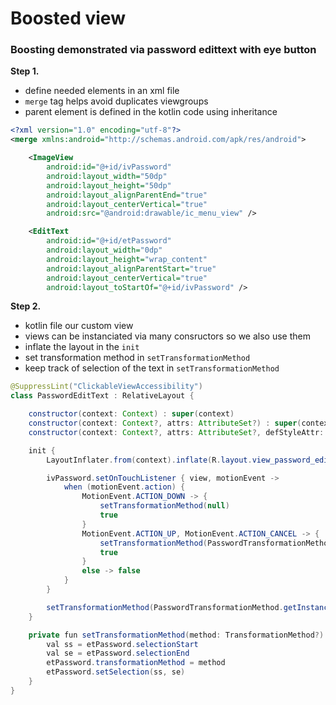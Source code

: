 # Boosted view
### Boosting demonstrated via password edittext with eye button

**Step 1.**
- define needed elements in an xml file
- `merge` tag helps avoid duplicates viewgroups
- parent element is defined in the kotlin code using inheritance

```xml
<?xml version="1.0" encoding="utf-8"?>
<merge xmlns:android="http://schemas.android.com/apk/res/android">

    <ImageView
        android:id="@+id/ivPassword"
        android:layout_width="50dp"
        android:layout_height="50dp"
        android:layout_alignParentEnd="true"
        android:layout_centerVertical="true"
        android:src="@android:drawable/ic_menu_view" />

    <EditText
        android:id="@+id/etPassword"
        android:layout_width="0dp"
        android:layout_height="wrap_content"
        android:layout_alignParentStart="true"
        android:layout_centerVertical="true"
        android:layout_toStartOf="@+id/ivPassword" />

```

**Step 2.**
- kotlin file our custom view
- views can be instanciated via many consructors so we also use them
- inflate the layout in the `init`
- set transformation method in `setTransformationMethod`
- keep track of selection of the text in `setTransformationMethod`

```java
@SuppressLint("ClickableViewAccessibility")
class PasswordEditText : RelativeLayout {

    constructor(context: Context) : super(context)
    constructor(context: Context?, attrs: AttributeSet?) : super(context, attrs)
    constructor(context: Context?, attrs: AttributeSet?, defStyleAttr: Int) : super(context, attrs, defStyleAttr)

    init {
        LayoutInflater.from(context).inflate(R.layout.view_password_edittext, this, true)

        ivPassword.setOnTouchListener { view, motionEvent ->
            when (motionEvent.action) {
                MotionEvent.ACTION_DOWN -> {
                    setTransformationMethod(null)
                    true
                }
                MotionEvent.ACTION_UP, MotionEvent.ACTION_CANCEL -> {
                    setTransformationMethod(PasswordTransformationMethod.getInstance())
                    true
                }
                else -> false
            }
        }

        setTransformationMethod(PasswordTransformationMethod.getInstance())
    }

    private fun setTransformationMethod(method: TransformationMethod?) {
        val ss = etPassword.selectionStart
        val se = etPassword.selectionEnd
        etPassword.transformationMethod = method
        etPassword.setSelection(ss, se)
    }
}
```
